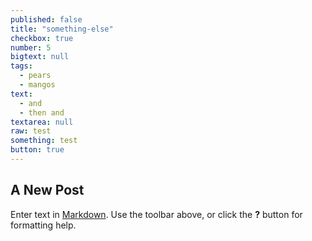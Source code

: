 ```yaml
---
published: false
title: "something-else"
checkbox: true
number: 5
bigtext: null
tags: 
  - pears
  - mangos
text: 
  - and
  - then and
textarea: null
raw: test
something: test
button: true
---
```









## A New Post

Enter text in [Markdown](http://daringfireball.net/projects/markdown/). Use the toolbar above, or click the **?** button for formatting help.
